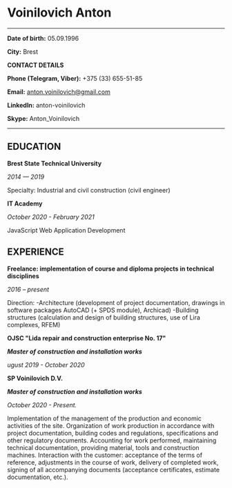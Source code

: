 Voinilovich Anton
============

------------------- ----------------------------
**Date of birth:** 05.09.1996

**City:** Brest

**CONTACT DETAILS**

**Phone (Telegram, Viber):**
+375 (33) 655-51-85

**Email:** anton.voinilovich@gmail.com

**LinkedIn:** anton-voinilovich

**Skype:** Anton_Voinilovich

------------------- ----------------------------

EDUCATION
---------

**Brest State Technical University**

*2014 — 2019*

Specialty: Industrial and civil construction (civil engineer)


**IT Academy**

*October 2020 - February 2021*

JavaScript Web Application Development


EXPERIENCE
----------

**Freelance: implementation of course and diploma projects in technical disciplines**

*2016 – present*

Direction:
-Architecture (development of project documentation, drawings in software packages AutoCAD (+ SPDS module), Archicad)
-Building structures (calculation and design of building structures, use of Lira complexes, RFEM)


**OJSC "Lida repair and construction enterprise No. 17"**

***Master of construction and installation works***

*ugust 2019 - October 2020*

**SP Voinilovich D.V.**

***Master of construction and installation works***

*October 2020 - Present.*

Implementation of the management of the production and economic activities of the site. Organization of work production in accordance with project documentation, building codes and regulations, specifications and other regulatory documents. Accounting for work performed, maintaining technical documentation, providing material, tools and construction machines. Interaction with the customer: acceptance of the terms of reference, adjustments in the course of work, delivery of completed work, signing of all accompanying documents (acceptance certificates, estimate documentation, etc.).